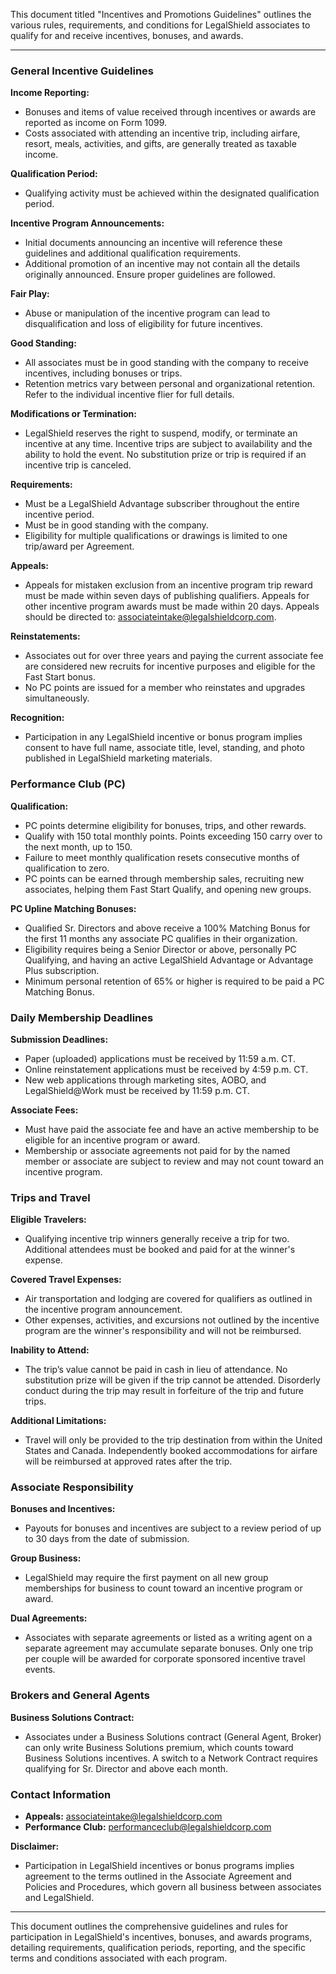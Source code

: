 This document titled "Incentives and Promotions Guidelines" outlines the various rules, requirements, and conditions for LegalShield associates to qualify for and receive incentives, bonuses, and awards. 

---

### General Incentive Guidelines

**Income Reporting:**
- Bonuses and items of value received through incentives or awards are reported as income on Form 1099.
- Costs associated with attending an incentive trip, including airfare, resort, meals, activities, and gifts, are generally treated as taxable income.

**Qualification Period:**
- Qualifying activity must be achieved within the designated qualification period.

**Incentive Program Announcements:**
- Initial documents announcing an incentive will reference these guidelines and additional qualification requirements.
- Additional promotion of an incentive may not contain all the details originally announced. Ensure proper guidelines are followed.

**Fair Play:**
- Abuse or manipulation of the incentive program can lead to disqualification and loss of eligibility for future incentives.

**Good Standing:**
- All associates must be in good standing with the company to receive incentives, including bonuses or trips.
- Retention metrics vary between personal and organizational retention. Refer to the individual incentive flier for full details.

**Modifications or Termination:**
- LegalShield reserves the right to suspend, modify, or terminate an incentive at any time. Incentive trips are subject to availability and the ability to hold the event. No substitution prize or trip is required if an incentive trip is canceled.

**Requirements:**
- Must be a LegalShield Advantage subscriber throughout the entire incentive period.
- Must be in good standing with the company.
- Eligibility for multiple qualifications or drawings is limited to one trip/award per Agreement.

**Appeals:**
- Appeals for mistaken exclusion from an incentive program trip reward must be made within seven days of publishing qualifiers. Appeals for other incentive program awards must be made within 20 days. Appeals should be directed to: associateintake@legalshieldcorp.com.

**Reinstatements:**
- Associates out for over three years and paying the current associate fee are considered new recruits for incentive purposes and eligible for the Fast Start bonus.
- No PC points are issued for a member who reinstates and upgrades simultaneously.

**Recognition:**
- Participation in any LegalShield incentive or bonus program implies consent to have full name, associate title, level, standing, and photo published in LegalShield marketing materials.

### Performance Club (PC)

**Qualification:**
- PC points determine eligibility for bonuses, trips, and other rewards.
- Qualify with 150 total monthly points. Points exceeding 150 carry over to the next month, up to 150.
- Failure to meet monthly qualification resets consecutive months of qualification to zero.
- PC points can be earned through membership sales, recruiting new associates, helping them Fast Start Qualify, and opening new groups.

**PC Upline Matching Bonuses:**
- Qualified Sr. Directors and above receive a 100% Matching Bonus for the first 11 months any associate PC qualifies in their organization.
- Eligibility requires being a Senior Director or above, personally PC Qualifying, and having an active LegalShield Advantage or Advantage Plus subscription.
- Minimum personal retention of 65% or higher is required to be paid a PC Matching Bonus.

### Daily Membership Deadlines

**Submission Deadlines:**
- Paper (uploaded) applications must be received by 11:59 a.m. CT.
- Online reinstatement applications must be received by 4:59 p.m. CT.
- New web applications through marketing sites, AOBO, and LegalShield@Work must be received by 11:59 p.m. CT.

**Associate Fees:**
- Must have paid the associate fee and have an active membership to be eligible for an incentive program or award.
- Membership or associate agreements not paid for by the named member or associate are subject to review and may not count toward an incentive program.

### Trips and Travel

**Eligible Travelers:**
- Qualifying incentive trip winners generally receive a trip for two. Additional attendees must be booked and paid for at the winner's expense.

**Covered Travel Expenses:**
- Air transportation and lodging are covered for qualifiers as outlined in the incentive program announcement.
- Other expenses, activities, and excursions not outlined by the incentive program are the winner's responsibility and will not be reimbursed.

**Inability to Attend:**
- The trip’s value cannot be paid in cash in lieu of attendance. No substitution prize will be given if the trip cannot be attended. Disorderly conduct during the trip may result in forfeiture of the trip and future trips.

**Additional Limitations:**
- Travel will only be provided to the trip destination from within the United States and Canada. Independently booked accommodations for airfare will be reimbursed at approved rates after the trip.

### Associate Responsibility

**Bonuses and Incentives:**
- Payouts for bonuses and incentives are subject to a review period of up to 30 days from the date of submission.

**Group Business:**
- LegalShield may require the first payment on all new group memberships for business to count toward an incentive program or award.

**Dual Agreements:**
- Associates with separate agreements or listed as a writing agent on a separate agreement may accumulate separate bonuses. Only one trip per couple will be awarded for corporate sponsored incentive travel events.

### Brokers and General Agents

**Business Solutions Contract:**
- Associates under a Business Solutions contract (General Agent, Broker) can only write Business Solutions premium, which counts toward Business Solutions incentives. A switch to a Network Contract requires qualifying for Sr. Director and above each month.

### Contact Information

- **Appeals:** associateintake@legalshieldcorp.com
- **Performance Club:** performanceclub@legalshieldcorp.com

**Disclaimer:**
- Participation in LegalShield incentives or bonus programs implies agreement to the terms outlined in the Associate Agreement and Policies and Procedures, which govern all business between associates and LegalShield.

---

This document outlines the comprehensive guidelines and rules for participation in LegalShield's incentives, bonuses, and awards programs, detailing requirements, qualification periods, reporting, and the specific terms and conditions associated with each program.